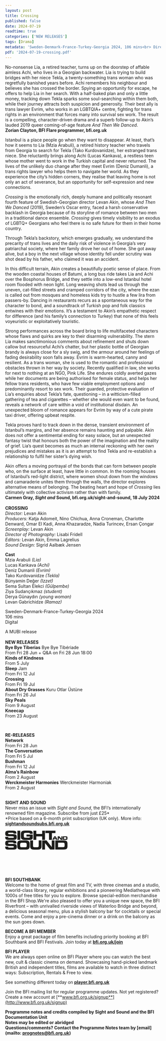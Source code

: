 ```yaml
---
layout: post
title: Crossing
published: false
date: 2024-07-19
readtime: true
categories: ['NEW RELEASES']
tags: [Drama]
metadata: 'Sweden-Denmark-France-Turkey-Georgia 2024, 106 mins<br> Director: Levan Akin'
pdf: '2024-07-19-crossing.pdf'
---
```


No-nonsense Lia, a retired teacher, turns up on the doorstep of affable aimless Achi, who lives in a Georgian backwater. Lia is trying to build bridges with her niece Tekla, a twenty-something trans woman who was regretfully banished years before. Achi remembers his neighbour and believes she has crossed the border. Spying an opportunity for escape, he offers to help Lia in her search. With a half-baked plan and only a little money, tracking down Tekla sparks some soul-searching within them both, while their journey attracts both suspicion and generosity. Their best ally is trans lawyer Evrim, who works in an LGBTQIA+ centre, fighting for trans rights in an environment that forces many into survival sex work. The result is a compelling, character-driven drama and a superb follow-up to Akin’s lauded 2019 queer coming-of-age feature _And Then We Danced_.  
**Zorian Clayton, BFI Flare programmer, bfi.org.uk**  

Istanbul is a place people go when they want to disappear. At least, that’s how it seems to Lia (Mzia Arabuli), a retired history teacher who travels from Georgia to search for Tekla (Tako Kurdovanidze), her estranged trans niece. She reluctantly brings along Achi (Lucas Kankava), a restless teen whose mother went to work in the Turkish capital and never returned. The lives of the unlikely duo change after they meet Evrim (Deniz Dumanli), a trans rights lawyer who helps them to navigate her world. As they experience the city’s hidden corners, they realise that leaving home is not only an act of severance, but an opportunity for self-expression and new connections.

_Crossing_ is the emotionally rich, deeply humane and politically resonant fourth feature of Swedish-Georgian director Levan Akin, whose _And Then We Danced_ (2019), Sweden’s Oscar entry, faced a harsh conservative backlash in Georgia because of its storyline of romance between two men in a traditional dance ensemble. _Crossing_ gives timely visibility to an exodus of LGBTQ+ Georgians who feel there is no safe future for them in their home country.

Through Tekla’s backstory, which emerges gradually, we understand the precarity of trans lives and the daily risk of violence in Georgia’s very patriarchal society, where her family drove her out of home. She got away alive, but a boy in the next village whose identity fell under scrutiny was shot dead by his father, who claimed it was an accident.

In this difficult terrain, Akin creates a beautifully poetic sense of place. From the wooden coastal houses of Batumi, a long bus ride takes Lia and Achi over the Bosphorus Bridge, and they settle into a low-end Istanbul hotel room flooded with neon light. Long weaving shots lead us through the uneven, cat-filled streets and cramped corridors of the city, where the ezan is called out from mosques and homeless kids try to hustle a few lira from passers-by. Dancing in restaurants recurs as a spontaneous way for the character to bond, and a soundtrack of Turkish pop and folk classics entwines with their emotions. It’s a testament to Akin’s empathetic respect for difference (and his family’s connection to Turkey) that none of this feels voyeuristic or exploitatively touristic.

Strong performances across the board bring to life multifaceted characters whose flaws and quirks are key to their disarming vulnerability. The stern Lia makes sanctimonious comments about refinement and shuts down callow but resourceful Achi’s chatter, but her plastic bottle of Georgian brandy is always close for a sly swig, and the armour around her feelings of fading desirability soon falls away. Evrim is warm-hearted, canny and resilient. As a trans woman, she is used to the romantic and professional obstacles thrown in her way by society. Recently qualified in law, she works for next to nothing at an NGO, Pink Life. She endures coldly averted gazes while her documents are being authorised for female status, and helps her fellow trans residents, who have few viable employment options and predominantly resort to sex work. Their guarded, protective evaluation of Lia’s enquiries about Tekla’s fate, questioning – in a witticism-filled gathering of tea and cigarettes – whether she would even want to be found, reveals a network of care within a void of institutional disdain. An unexpected bloom of romance appears for Evrim by way of a cute pirate taxi driver, offering upbeat respite.

Tekla proves hard to track down in the dense, transient environment of Istanbul’s margins, and her absence remains haunting and palpable. Akin does not offer a sentimental ending for easy solace, but an unexpected fantasy twist that honours both the power of the imagination and the reality of grief. Lia’s quest becomes as much an internal reckoning with her own prejudices and mistakes as it is an attempt to find Tekla and re-establish a relationship to fulfil her sister’s dying wish.

Akin offers a moving portrayal of the bonds that can form between people who, on the surface at least, have little in common. In the rooming houses of Istanbul’s red-light district, where women shout down from the windows and camaraderie unites them through the walls, the director explores alternative means of belonging. The beating heart and hope of _Crossing_ lies ultimately with collective activism rather than with family.  
**Carmen Gray, _Sight and_ Sound, bfi.org.uk/sight-and-sound, 18 July 2024**  
<br>
**CROSSING**  
_Director:_ Levan Akin  
_Producers:_ Katja Adomeit, Nino Chichua, Anna Croneman, Charlotte Denward, Omar El Kadi, Anna Khazaradze, Nadia Turincev, Ersan Çongar  
_Screenplay:_ Levan Akin  
_Director of Photography:_ Lisabi Fridell  
_Editors:_ Levan Akin, Emma Lagrelius  
_Sound Design:_ Sigrid Aalbæk Jensen  

**Cast**  
Mzia Arabuli _(Lia)_  
Lucas Kankava _(Achi)_  
Deniz Dumanli _(Evrim)_  
Tako Kurdovanidze _(Tekla)_  
Bünyamin Değer _(Izzet)_  
Sema Sultan Elekci _(Gülpembe)_  
Ziya Sudançıkmaz _(student)_  
Derya Günaydın _(young woman)_  
Levan Gabrichidze _(Ramaz)_  

Sweden-Denmark-France-Turkey-Georgia 2024  
106 mins  
Digital  

A MUBI release  
<br>
**NEW RELEASES**  
**Bye Bye Tiberias** Bye Bye Tibériade  
From Fri 28 Jun + Q&A on Fri 28 Jun 18:00  
**Kinds of Kindness**  
From 5 July  
**Sleep** Jam  
From Fri 12 Jul  
**Crossing**  
From Fri 19 Jul  
**About Dry Grasses** Kuru Otlar Üstüne  
From Fri 26 Jul  
**Sky Peals**  
From 9 August  
**Kneecap**  
From 23 August  

 <br>
 
**RE-RELEASES**  
**Network**  
From Fri 28 Jun  
**The Conversation**  
From Fri 5 Jul  
**Bushman**  
From Fri 12 Jul  
**Alma’s Rainbow**  
From 2 August  
**Werckmeister Harmonies** Werckmeister Harmoniak  
From 2 August  
<br>

**SIGHT AND SOUND**<br>
Never miss an issue with _Sight and Sound_, the BFI’s internationally renowned film magazine. Subscribe from just £25*<br>
*Price based on a 6-month print subscription (UK only). More info: [**sightandsoundsubs.bfi.org.uk**](https://sightandsoundsubs.bfi.org.uk/subscribe)

<img style="float: left;" src="/img/sight-and-sound.jpg" width="40%" height="40%"><br><br><br><br><br><br><br><br>

**BFI SOUTHBANK**  
Welcome to the home of great film and TV, with three cinemas and a studio, a world-class library, regular exhibitions and a pioneering Mediatheque with 1000s of free titles for you to explore. Browse special-edition merchandise in the BFI Shop.We&#39;re also pleased to offer you a unique new space, the BFI Riverfront – with unrivalled riverside views of Waterloo Bridge and beyond, a delicious seasonal menu, plus a stylish balcony bar for cocktails or special events. Come and enjoy a pre-cinema dinner or a drink on the balcony as the sun goes down.  

**BECOME A BFI MEMBER**  
Enjoy a great package of film benefits including priority booking at BFI Southbank and BFI Festivals. Join today at [**bfi.org.uk/join**](http://www.bfi.org.uk/join)  

**BFI PLAYER**  
 We are always open online on BFI Player where you can watch the best new, cult &amp; classic cinema on demand. Showcasing hand-picked landmark British and independent titles, films are available to watch in three distinct ways: Subscription, Rentals &amp; Free to view.  

See something different today on [**player.bfi.org.uk**](https://player.bfi.org.uk)  

Join the BFI mailing list for regular programme updates. Not yet registered? Create a new account at [**www.bfi.org.uk/signup**](http://www.bfi.org.uk/signup)

**Programme notes and credits compiled by Sight and Sound and the BFI Documentation Unit  
Notes may be edited or abridged  
Questions/comments? Contact the Programme Notes team by [email](mailto: prognotes@bfi.org.uk)**  
<!--stackedit_data:
eyJoaXN0b3J5IjpbLTMyOTY0MDI5MV19
-->
